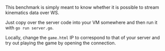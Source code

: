 This benchmark is simply meant to know whether it is possible to stream kinematics data over WS.

Just copy over the server code into your VM somewhere and then run it with `go run server.go`.

Locally, change the `game.html` IP to correspond to that of your server and try out playing the game by opening the connection.